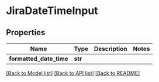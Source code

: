 # JiraDateTimeInput

## Properties
Name | Type | Description | Notes
------------ | ------------- | ------------- | -------------
**formatted_date_time** | **str** |  | 

[[Back to Model list]](../README.md#documentation-for-models) [[Back to API list]](../README.md#documentation-for-api-endpoints) [[Back to README]](../README.md)

